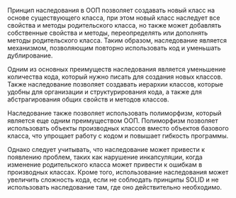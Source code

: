 Принцип наследования в ООП позволяет создавать новый класс на основе существующего класса, при этом новый класс наследует все свойства и методы родительского класса, но также может добавлять собственные свойства и методы, переопределять или дополнять методы родительского класса. Таким образом, наследование является механизмом, позволяющим повторно использовать код и уменьшать дублирование.

Одним из основных преимуществ наследования является уменьшение количества кода, который нужно писать для создания новых классов. Также наследование позволяет создавать иерархии классов, которые удобны для организации и структурирования кода, а также для абстрагирования общих свойств и методов классов.

Наследование также позволяет использовать полиморфизм, который является еще одним преимуществом ООП. Полиморфизм позволяет использовать объекты производных классов вместо объектов базового класса, что упрощает работу с кодом и повышает гибкость программы.

Однако следует учитывать, что наследование может привести к появлению проблем, таких как нарушение инкапсуляции, когда изменение родительского класса может привести к ошибкам в производных классах. Кроме того, использование наследования может увеличить сложность кода, если не соблюдать принципы SOLID и не использовать наследование там, где оно действительно необходимо.
